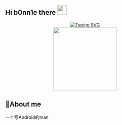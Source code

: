 ## Hi b0nn1e there <img src="https://media.giphy.com/media/hvRJCLFzcasrR4ia7z/giphy.gif" width="30">

<div align="center">
  <a href="https://git.io/typing-svg">
    <img src="https://readme-typing-svg.demolab.com?font=Fira+Code&pause=1000&color=C2F2F7&center=true&lines=Hello+World+%EF%BC%81" alt="Typing SVG" />
  </a>
</div>

<div align="center">
  <img src="https://media.giphy.com/media/v1.Y2lkPTc5MGI3NjExNXNnMHZ4ZnlkNmRsd2NoeGp6cDZ2ajA5aGV5eG45NDk0YWJ6N2lkOSZlcD12MV9naWZzX3NlYXJjaCZjdD1n/VeT5jhseHD0W3dI7de/giphy.gif" width=200>
</div>

## 🙌About me

一个写Android的man
